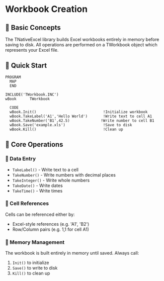 # Workbook Creation

## 📖 Basic Concepts

The TNativeExcel library builds Excel workbooks entirely in memory before saving to disk. All operations are performed on a TWorkbook object which represents your Excel file.

## 🚀 Quick Start

```clarion
PROGRAM
  MAP
  END

INCLUDE('TWorkbook.INC')
wBook      TWorkbook

  CODE
  wBook.Init()                              !Initialize workbook
  wBook.TakeLabel('A1','Hello World')       !Write text to cell A1
  wBook.TakeNumber('B1',42.5)              !Write number to cell B1
  wBook.Save('example.xls')                 !Save to disk
  wBook.Kill()                              !Clean up
```

## 🔧 Core Operations

### 📝 Data Entry
- `TakeLabel()` - Write text to a cell
- `TakeNumber()` - Write numbers with decimal places
- `TakeInteger()` - Write whole numbers
- `TakeDate()` - Write dates
- `TakeTime()` - Write times

### 🎯 Cell References
Cells can be referenced either by:
- Excel-style references (e.g. 'A1', 'B2')
- Row/Column pairs (e.g. 1,1 for cell A1)

### 💾 Memory Management
The workbook is built entirely in memory until saved. Always call:
1. `Init()` to initialize
2. `Save()` to write to disk
3. `Kill()` to clean up

